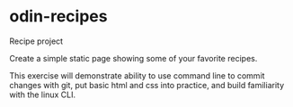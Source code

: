 # odin-recipes
Recipe project

Create a simple static page showing some of your favorite recipes.

This exercise will demonstrate ability to use command line to commit changes with git, put basic html and css into practice, and build familiarity with the linux CLI.